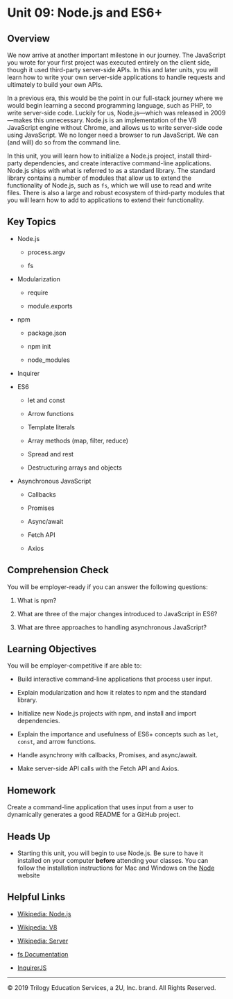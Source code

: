 # Unit 09: Node.js and ES6+

## Overview

We now arrive at another important milestone in our journey. The JavaScript you wrote for your first project was executed entirely on the client side, though it used third-party server-side APIs. In this and later units, you will learn how to write your own server-side applications to handle requests and ultimately to build your own APIs.

In a previous era, this would be the point in our full-stack journey where we would begin learning a second programming language, such as PHP, to write server-side code. Luckily for us, Node.js—which was released in 2009—makes this unnecessary. Node.js is an implementation of the V8 JavaScript engine without Chrome, and allows us to write server-side code using JavaScript. We no longer need a browser to run JavaScript. We can (and will) do so from the command line.

In this unit, you will learn how to initialize a Node.js project, install third-party dependencies, and create interactive command-line applications. Node.js ships with what is referred to as a standard library. The standard library contains a number of modules that allow us to extend the functionality of Node.js, such as `fs`, which we will use to read and write files. There is also a large and robust ecosystem of third-party modules that you will learn how to add to applications to extend their functionality.

## Key Topics

* Node.js

    * process.argv

    * fs

* Modularization

    * require

    * module.exports

* npm

    * package.json

    * npm init

    * node_modules

* Inquirer

* ES6

    * let and const

    * Arrow functions

    * Template literals

    * Array methods (map, filter, reduce)

    * Spread and rest

    * Destructuring arrays and objects

* Asynchronous JavaScript

    * Callbacks

    * Promises

    * Async/await

    * Fetch API

    * Axios
 

## Comprehension Check

You will be employer-ready if you can answer the following questions:

1. What is npm?

2. What are three of the major changes introduced to JavaScript in ES6?

3. What are three approaches to handling asynchronous JavaScript?


## Learning Objectives

You will be employer-competitive if are able to: 

* Build interactive command-line applications that process user input.

* Explain modularization and how it relates to npm and the standard library.

* Initialize new Node.js projects with npm, and install and import dependencies.

* Explain the importance and usefulness of ES6+ concepts such as `let`, `const`, and arrow functions.

* Handle asynchrony with callbacks, Promises, and async/await.

* Make server-side API calls with the Fetch API and Axios.


## Homework

Create a command-line application that uses input from a user to dynamically generates a good README for a GitHub project.


## Heads Up

* Starting this unit, you will begin to use Node.js. Be sure to have it installed on your computer **before** attending your classes. You can follow the installation instructions for Mac and Windows on the [Node](https://nodejs.org/en/download/) website

## Helpful Links

* [Wikipedia: Node.js](https://en.wikipedia.org/wiki/Node.js)

* [Wikipedia: V8](https://en.wikipedia.org/wiki/Chrome_V8)

* [Wikipedia: Server](https://en.wikipedia.org/wiki/Server_(computing))

* [fs Documentation](https://node.readthedocs.io/en/latest/api/fs/)

* [InquirerJS](https://www.npmjs.com/package/inquirer/v/0.2.3)

- - -
© 2019 Trilogy Education Services, a 2U, Inc. brand. All Rights Reserved.
